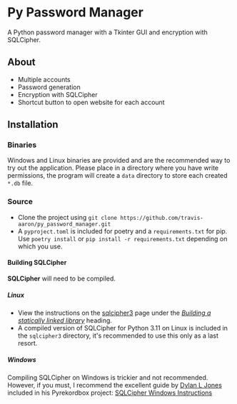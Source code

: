 # Py Password Manager
A Python password manager with a Tkinter GUI and encryption with SQLCipher.

## About

- Multiple accounts
- Password generation
- Encryption with SQLCipher
- Shortcut button to open website for each account

## Installation
### Binaries

Windows and Linux binaries are provided and are the recommended way to try out the application. Please place in a directory where you have write permissions, the program will create a `data` directory to store each created `*.db` file.

### Source

- Clone the project using  `git clone https://github.com/travis-aaron/py_password_manager.git`
- A `pyproject.toml` is included for poetry and a `requirements.txt` for pip. Use `poetry install` or `pip install -r requirements.txt` depending on which you use.

#### Building SQLCipher

**SQLCipher** will need to be compiled.

##### Linux

- View the instructions on the [sqlcipher3](https://github.com/coleifer/sqlcipher3) page under the _[Building a statically linked library](https://github.com/coleifer/sqlcipher3#building-a-statically-linked-library)_ heading.
- A compiled version of SQLCipher for Python 3.11 on Linux is included in the `sqlcipher3` directory, it's recommended to use this only as a last resort. 

##### Windows

Compiling SQLCipher on Windows is trickier and not recommended. However, if you must, I recommend the excellent guide by [Dylan L Jones](https://github.com/dylanljones) included in his Pyrekordbox project: [SQLCipher Windows Instructions](https://github.com/dylanljones/pyrekordbox/blob/master/INSTALLATION.md#windows) 

